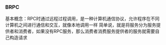 ### BRPC
基本概念：RPC时通过远程过程调用，是一种计算机通信协议，允许程序在不同计算机之间进行通信和交互，就像本地调用一样
简单说，就是将服务分为服务提供者和消费者，如果没有RPC服务，那么消费者消费服务提供者的服务就需要自己构造请求
